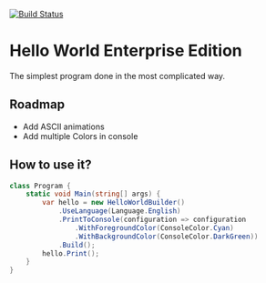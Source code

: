 [![Build Status](https://travis-ci.com/Morasiu/HelloWorldEnterpriseEdition.svg?branch=master)](https://travis-ci.com/Morasiu/HelloWorldEnterpriseEdition)

# Hello World Enterprise Edition
The simplest program done in the most complicated way.

## Roadmap

* Add ASCII animations
* Add multiple Colors in console


## How to use it?

```csharp
class Program {
	static void Main(string[] args) {
		var hello = new HelloWorldBuilder()
			.UseLanguage(Language.English)
			.PrintToConsole(configuration => configuration
				.WithForegroundColor(ConsoleColor.Cyan)
				.WithBackgroundColor(ConsoleColor.DarkGreen))
			.Build();
		hello.Print();
	}
}
```
